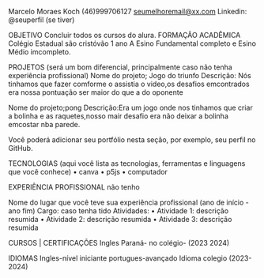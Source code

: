 Marcelo Moraes Koch
(46)999706127
seumelhoremail@xx.com
Linkedin: @seuperfil (se tiver)


OBJETIVO
Concluir todos os cursos do alura.
FORMAÇÃO ACADÊMICA
Colégio Estadual são cristóvão 1 ano A Esino Fundamental completo e Esino Médio imcompleto.


PROJETOS (será um bom diferencial, principalmente caso não tenha experiência profissional)
Nome do projeto; Jogo do triunfo
Descrição: Nós tinhamos que fazer comforme o assistia o video,os desafios emcontrados era nossa pontuação ser maior do que a do oponente

Nome do projeto;pong
Descrição:Era um jogo onde nos tinhamos que criar a bolinha  e as raquetes,nosso mair desafio era não deixar a bolinha emcostar nba parede.

Você poderá adicionar seu portfólio nesta seção, por exemplo, seu perfil no GitHub. 

TECNOLOGIAS (aqui você lista as tecnologias, ferramentas e linguagens que você conhece)
    • canva
    • p5js
    • computador 


EXPERIÊNCIA PROFISSIONAL
não tenho 

Nome do lugar que você teve sua experiência profissional (ano de início - ano fim)
Cargo: caso tenha tido
Atividades:
    • Atividade 1: descrição resumida
    • Atividade 2: descrição resumida
    • Atividade 3: descrição resumida

CURSOS | CERTIFICAÇÕES
Ingles Paraná- no colégio- (2023 2024)

IDIOMAS
 Ingles-nível iniciante
 portugues-avançado
Idioma  colegio (2023- 2024)
